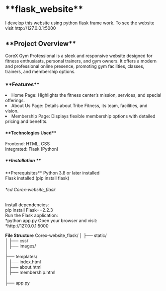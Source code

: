 <h1>**flask_website**</h1>
I develop this website using python flask frame work. To see the website visit http://127.0.0.1:5000

<h2>**Project Overview**</h2>
<p>CoreX Gym Professional is a sleek and responsive website designed for fitness enthusiasts, personal trainers, and gym owners. It offers a modern and professional online presence, promoting gym facilities, classes, trainers, and membership options.<p>

<h3>**Features**</h3>
<li><bold>Home Page:</bold> Highlights the fitness center’s mission, services, and special offerings.</li>
<li><bold>About Us Page:</bold> Details about Tribe Fitness, its team, facilities, and vision.</li>
<li><bold>Membership Page:</bold> Displays flexible membership options with detailed pricing and benefits.</li>

<h4>**Technologies Used**</h4>
Frontend: HTML, CSS<br>
Integrated: Flask (Python)

<h5>**Installation **</h5>
**Prerequisites**
Python 3.8 or later installed<br>
Flask installed (pip install flask)

<h6>*cd Corex-website_flask</h6>
Install dependencies:<br>
pip install Flask==2.2.3<br>
Run the Flask application:<br>
<h7>*python app.py</h7>
Open your browser and visit:<br>
*http://127.0.0.1:5000

<h8>**File Structure**</h8>
Corex-website_flask/
│
├── static/<br>
│ ├── css/<br>
│ ├── images/<br>
│<br>
├── templates/<br>
│ ├── index.html<br>
│ ├── about.html<br>
│ ├── membership.html<br>
│<br>
├── app.py<br>


